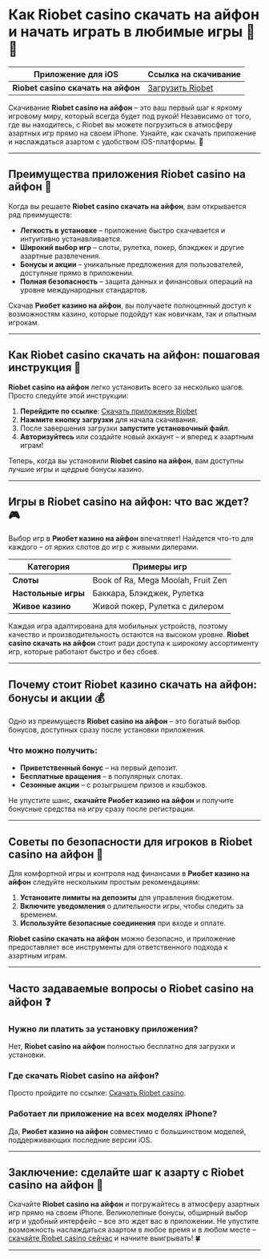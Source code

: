 # Как Riobet casino скачать на айфон и начать играть в любимые игры 🎰📲

| Приложение для iOS | Ссылка на скачивание |
|--------------------|----------------------|
| **Riobet casino скачать на айфон** | [Загрузить Riobet](https://brandplay.link/dtx89f2L) |

Скачивание **Riobet casino на айфон** – это ваш первый шаг к яркому игровому миру, который всегда будет под рукой! Независимо от того, где вы находитесь, с Riobet вы можете погрузиться в атмосферу азартных игр прямо на своем iPhone. Узнайте, как скачать приложение и наслаждаться азартом с удобством iOS-платформы. 🎲

---

## Преимущества приложения Riobet casino на айфон 📱

Когда вы решаете **Riobet casino скачать на айфон**, вам открывается ряд преимуществ:

- **Легкость в установке** – приложение быстро скачивается и интуитивно устанавливается.
- **Широкий выбор игр** – слоты, рулетка, покер, блэкджек и другие азартные развлечения.
- **Бонусы и акции** – уникальные предложения для пользователей, доступные прямо в приложении.
- **Полная безопасность** – защита данных и финансовых операций на уровне международных стандартов.

Скачав **Риобет казино на айфон**, вы получаете полноценный доступ к возможностям казино, которые подойдут как новичкам, так и опытным игрокам. 

---

## Как Riobet casino скачать на айфон: пошаговая инструкция 📝

**Riobet casino на айфон** легко установить всего за несколько шагов. Просто следуйте этой инструкции:

1. **Перейдите по ссылке**: [Скачать приложение Riobet](https://brandplay.link/dtx89f2L)
2. **Нажмите кнопку загрузки** для начала скачивания.
3. После завершения загрузки **запустите установочный файл**.
4. **Авторизуйтесь** или создайте новый аккаунт – и вперед к азартным играм!

Теперь, когда вы установили **Riobet casino на айфон**, вам доступны лучшие игры и щедрые бонусы казино.

---

## Игры в Riobet casino на айфон: что вас ждет? 🎮

Выбор игр в **Риобет казино на айфон** впечатляет! Найдется что-то для каждого – от ярких слотов до игр с живыми дилерами.

| Категория | Примеры игр |
|-----------|-------------|
| **Слоты** | Book of Ra, Mega Moolah, Fruit Zen |
| **Настольные игры** | Баккара, Блэкджек, Рулетка |
| **Живое казино** | Живой покер, Рулетка с дилером |

Каждая игра адаптирована для мобильных устройств, поэтому качество и производительность остаются на высоком уровне. **Riobet casino скачать на айфон** стоит ради доступа к широкому ассортименту игр, которые работают быстро и без сбоев.

---

## Почему стоит Riobet казино скачать на айфон: бонусы и акции 💰

Одно из преимуществ **Riobet casino на айфон** – это богатый выбор бонусов, доступных сразу после установки приложения. 

### Что можно получить:

- **Приветственный бонус** – на первый депозит.
- **Бесплатные вращения** – в популярных слотах.
- **Сезонные акции** – с розыгрышем призов и кэшбэков.

Не упустите шанс, **скачайте Риобет казино на айфон** и получите бонусные средства на игру сразу после регистрации.

---

## Советы по безопасности для игроков в Riobet casino на айфон 🔐

Для комфортной игры и контроля над финансами в **Риобет казино на айфон** следуйте нескольким простым рекомендациям:

1. **Установите лимиты на депозиты** для управления бюджетом.
2. **Включите уведомления** о длительности игры, чтобы следить за временем.
3. **Используйте безопасные соединения** при входе и оплате.

**Riobet casino скачать на айфон** можно безопасно, и приложение предоставляет все инструменты для ответственного подхода к азартным играм. 

---

## Часто задаваемые вопросы о Riobet casino на айфон ❓

### Нужно ли платить за установку приложения?
Нет, **Riobet casino на айфон** полностью бесплатно для загрузки и установки.

### Где скачать Riobet casino на айфон?
Просто пройдите по ссылке: [Скачать Riobet casino](https://brandplay.link/dtx89f2L).

### Работает ли приложение на всех моделях iPhone?
Да, **Риобет казино на айфон** совместимо с большинством моделей, поддерживающих последние версии iOS.

---

## Заключение: сделайте шаг к азарту с Riobet casino на айфон 🌟

Скачайте **Riobet casino на айфон** и погружайтесь в атмосферу азартных игр прямо на своем iPhone. Великолепные бонусы, обширный выбор игр и удобный интерфейс – все это ждет вас в приложении. Не упустите возможность наслаждаться азартом в любое время и в любом месте – [скачайте Riobet casino сейчас](https://brandplay.link/dtx89f2L) и начните выигрывать! 🍀

--- 
